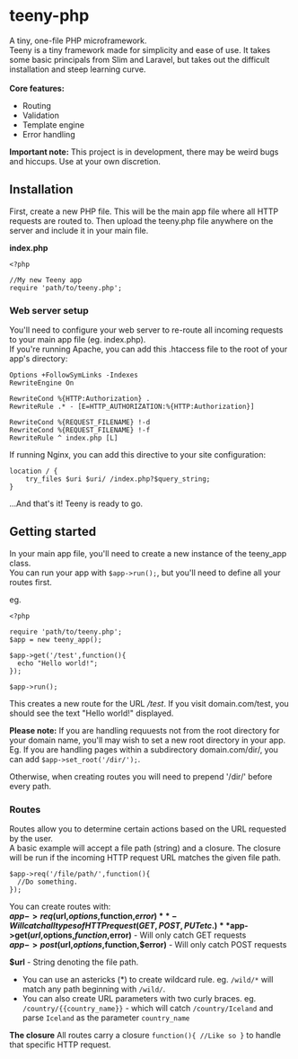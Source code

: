 # teeny-php
A tiny, one-file PHP microframework.  
Teeny is a tiny framework made for simplicity and ease of use. It takes some basic principals from Slim and Laravel, but takes out the difficult installation and steep learning curve.<br><br>
**Core features:**
* Routing
* Validation
* Template engine
* Error handling

**Important note:** This project is in development, there may be weird bugs and hiccups. Use at your own discretion.

## Installation

First, create a new PHP file. This will be the main app file where all HTTP requests are routed to.
Then upload the teeny.php file anywhere on the server and include it in your main file.

**index.php**
```
<?php
 
//My new Teeny app
require 'path/to/teeny.php';
```

### Web server setup
You'll need to configure your web server to re-route all incoming requests to your main app file (eg. index.php).  
If you're running Apache, you can add this .htaccess file to the root of your app's directory:
```
Options +FollowSymLinks -Indexes
RewriteEngine On

RewriteCond %{HTTP:Authorization} .
RewriteRule .* - [E=HTTP_AUTHORIZATION:%{HTTP:Authorization}]

RewriteCond %{REQUEST_FILENAME} !-d
RewriteCond %{REQUEST_FILENAME} !-f
RewriteRule ^ index.php [L]
```
If running Nginx, you can add this directive to your site configuration:
```
location / {
    try_files $uri $uri/ /index.php?$query_string;
}
```

...And that's it! Teeny is ready to go.
<br>
## Getting started

In your main app file, you'll need to create a new instance of the teeny_app class.  
You can run your app with `$app->run();`, but you'll need to define all your routes first.  

eg.
```
<?php
 
require 'path/to/teeny.php';
$app = new teeny_app();

$app->get('/test',function(){
  echo "Hello world!";
});

$app->run();
```

This creates a new route for the URL */test*. If you visit domain.com/test, you should see the text "Hello world!" displayed.

**Please note:** If you are handling requuests not from the root directory for your domain name, you'll may wish to set a new root directory in your app.
Eg. If you are handling pages within a subdirectory domain.com/dir/, you can add `$app->set_root('/dir/');`.

Otherwise, when creating routes you will need to prepend '/dir/' before every path.

### Routes

Routes allow you to determine certain actions based on the URL requested by the user. <br>
A basic example will accept a file path (string) and a closure. The closure will be run if the incoming HTTP request URL matches the given file path.
```
$app->req('/file/path/',function(){
  //Do something.
});
```
You can create routes with:  
**$app->req($url,$options,$function,$error)** - Will catch all types of HTTP request (GET, POST, PUT etc.)
**$app->get($url,$options,$function,$error)** - Will only catch GET requests  
**$app->post($url,$options,$function,$error)** - Will only catch POST requests  

**$url** - String denoting the file path. 
* You can use an astericks (\*) to create wildcard rule. eg. `/wild/*` will match any path beginning with `/wild/`.
* You can also create URL parameters with two curly braces. eg. `/country/{{country_name}}` - which will catch `/country/Iceland` and parse `Iceland` as the parameter `country_name`

**The closure**
All routes carry a closure `function(){ //Like so }` to handle that specific HTTP request. 






